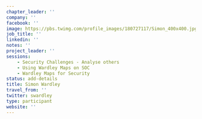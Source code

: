 ```yaml
---
chapter_leader: ''
company: ''
facebook: ''
image: https://pbs.twimg.com/profile_images/180727117/Simon_400x400.jpg
job_title: ''
linkedin: ''
notes: ''
project_leader: ''
sessions:
    - Security Challenges - Analyse others
    - Using Wardley Maps on SOC
    - Wardley Maps for Security
status: add-details
title: Simon Wardley
travel_from: ''
twitter: swardley
type: participant
website: ''
---
```


<!-- put more details about participant here -->
